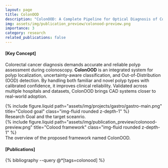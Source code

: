 ```yaml
---
layout: page
title: ColonOOD
description: "ColonOOD: A Complete Pipeline for Optical Diagnosis of Colorectal Polyps Integrating Out‑of‑Distribution Detection and Uncertainty Quantification<p style='text-align:right; color:gray'>2024.04 - 2025.06</p>"
img: assets/img/publication_preview/colonood-preview.png
importance: 3
category: research
related_publications: false
---
```


#### [Key Concept]
Colorectal cancer diagnosis demands accurate and reliable polyp assessment during colonoscopy. **ColonOOD** is an integrated system for polyp localization, uncertainty-aware classification, and Out-of-Distribution (OOD) detection. By handling both familiar and novel polyp types with calibrated confidence, it improves clinical reliability. Validated across multiple hospitals and datasets, ColonOOD brings CAD systems closer to real-world adoption.

<div class="row justify-content-sm-center">
    <div class="col-sm mt-3 mt-md-0">
        {% include figure.liquid path="assets/img/projects/gastro/gastro-main.png" title="Colood goal" class="img-fluid rounded z-depth-1" %}
    </div>
</div>
<div class="caption mt-0">
    Research Goal and the target sceanrio.
</div>

<div class="row justify-content-sm-center">
    <div class="col-sm mt-3 mt-md-0">
        {% include figure.liquid path="assets/img/publication_preview/colonood-preview.png" title="Colood framework" class="img-fluid rounded z-depth-1" %}
    </div>
</div>
<div class="caption mt-0">
    The overview of the proposed framework named ColonOOD.
</div>

#### [Publications]
<div class="publications">
   {% bibliography --query @*[tags=colonood] %}
</div>